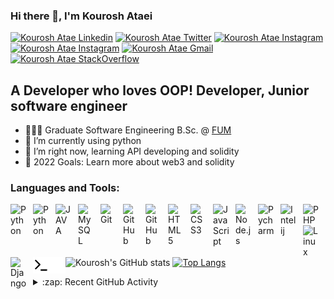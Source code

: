 ### Hi there 👋, I'm Kourosh Ataei


[![Kourosh Atae Linkedin](https://img.shields.io/badge/LinkedIn-0077B5?style=for-the-badge&logo=linkedin&logoColor=white)](https://www.linkedin.com/in/kourosh-ataei-14a2191b8)
[![Kourosh Atae Twitter](https://img.shields.io/badge/Twitter-1DA1F2?style=for-the-badge&logo=twitter&logoColor=white)](https://twitter.com/kouroshatae)
[![Kourosh Atae Instagram](https://img.shields.io/badge/Instagram-blueviolet?style=for-the-badge&logo=instagram&logoColor=white)](https://instagram.com/kouroshatae)
[![Kourosh Atae Instagram](https://img.shields.io/badge/Telegram-9cf?style=for-the-badge&logo=telegram&logoColor=white)](https://t.me/koroshataei)
[![Kourosh Atae Gmail](https://img.shields.io/badge/Gmail-red?style=for-the-badge&logo=gmail&logoColor=white)](mailto:kouroshinfo96@gmail.com)
[![Kourosh Atae StackOverflow](https://img.shields.io/badge/StackOverflow-F48024?style=for-the-badge&logo=stackoverflow&logoColor=white)](https://stackoverflow.com/users/18917405/mrkataei)


## A Developer who loves OOP! Developer, Junior software engineer

- 👨🏻‍🎓 Graduate Software Engineering B.Sc. @ [FUM](https://en.um.ac.ir/)
- 🐍 I’m currently using python
- 🌱 I’m right now, learning API developing and solidity
- 🥅 2022 Goals: Learn more about web3 and solidity

### Languages and Tools:

[<img align="left" alt="Python" width="26px" src="https://cdn.jsdelivr.net/gh/devicons/devicon/icons/python/python-original.svg" style="padding-right:10px;" />][github]
[<img align="left" alt="Python" width="26px" src="https://cdn.jsdelivr.net/gh/devicons/devicon/icons/solidity/solidity-original.svg" style="padding-right:10px;" />][github]
[<img align="left" alt="JAVA" width="26px" src="https://cdn.jsdelivr.net/gh/devicons/devicon/icons/java/java-original.svg" style="padding-right:10px;"/>][github]
[<img align="left" alt="MySQL" width="26px" src="https://cdn.jsdelivr.net/gh/devicons/devicon/icons/mysql/mysql-original.svg" style="padding-right:10px;" />][github]
[<img align="left" alt="Git" width="26px" src="https://cdn.jsdelivr.net/gh/devicons/devicon/icons/git/git-original.svg" style="padding-right:10px;" />][github]
[<img align="left" alt="GitHub" width="26px" src="https://user-images.githubusercontent.com/3369400/139447912-e0f43f33-6d9f-45f8-be46-2df5bbc91289.png" style="padding-right:10px;" />](https://www.youtube.com/playlist?list=PLkwxH9e_vrAJ0WbEsFA9W3I1W-g_BTsbt#gh-dark-mode-only)
[<img align="left" alt="GitHub" width="26px" src="https://user-images.githubusercontent.com/3369400/139448065-39a229ba-4b06-434b-bc67-616e2ed80c8f.png" style="padding-right:10px;" />](https://www.youtube.com/playlist?list=PLkwxH9e_vrAJ0WbEsFA9W3I1W-g_BTsbt#gh-light-mode-only)
[<img align="left" alt="HTML5" width="26px" src="https://cdn.jsdelivr.net/gh/devicons/devicon/icons/html5/html5-original.svg" style="padding-right:10px;" />][github]
[<img align="left" alt="CSS3" width="26px" src="https://cdn.jsdelivr.net/gh/devicons/devicon/icons/css3/css3-original.svg" style="padding-right:10px;" />][github]
[<img align="left" alt="JavaScript" width="26px" src="https://cdn.jsdelivr.net/gh/devicons/devicon/icons/javascript/javascript-original.svg" style="padding-right:10px;" />][github]
[<img align="left" alt="Node.js" width="26px" src="https://cdn.jsdelivr.net/gh/devicons/devicon/icons/nodejs/nodejs-original.svg" style="padding-right:10px;" />][github]
[<img align="left" alt="Pycharm" width="26px" src="https://cdn.jsdelivr.net/gh/devicons/devicon/icons/pycharm/pycharm-original.svg" style="padding-right:10px;" />][github]
[<img align="left" alt="Intelij" width="26px" src="https://cdn.jsdelivr.net/gh/devicons/devicon/icons/intellij/intellij-original.svg" style="padding-right:10px;" />][github]
[<img align="left" alt="PHP" width="26px" src="https://cdn.jsdelivr.net/gh/devicons/devicon/icons/php/php-plain.svg" style="padding-right:10px;" />][github]
[<img align="left" alt="Linux" width="26px" src="https://cdn.jsdelivr.net/gh/devicons/devicon/icons/linux/linux-original.svg" style="padding-right:10px;" />][github]
[<img align="left" alt="Django" width="26px" src="https://cdn.jsdelivr.net/gh/devicons/devicon/icons/django/django-plain.svg" style="padding-right:10px;" />][github]

[<img align="left" alt="Terminal" width="26px" src="./img/terminal-light.svg" />](https://github.com/mrkataei#gh-light-mode-only)
[<img align="left" alt="Terminal" width="26px" src="./img/terminal-dark.svg" />](https://github.com/mrkataei#gh-dark-mode-only)

<br />
<br />

---
![Kourosh's GitHub stats](https://github-readme-stats.vercel.app/api?username=mrkataei&show_icons=true&theme=dark&hide_border=true&icon_color=3256a8&title_color=23cf31)
[![Top Langs](https://github-readme-stats.vercel.app/api/top-langs/?username=mrkataei&layout=compact&langs_count=8&theme=dark&hide_border=true&title_color=23cf31)](https://github.com/anuraghazra/github-readme-stats)

<details>
  <summary>:zap: Recent GitHub Activity</summary>
<!--START_SECTION:activity-->
1. 💪 Opened PR [#1](https://github.com/mrkataei/mrkataei/pull/1) in [mrkataei/mrkataei](https://github.com/mrkataei/mrkataei)
<!--END_SECTION:activity-->
<!--END_SECTION:activity--></details>

[github]: https://github.com/mrkataei
